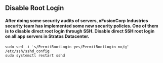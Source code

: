 ##  Disable Root Login
#### After doing some security audits of servers, xFusionCorp Industries security team has implemented some new security policies. One of them is to disable direct root login through SSH. Disable direct SSH root login on all app servers in Stratos Datacenter.

```
sudo sed -i 's/PermitRootLogin yes/PermitRootLogin no/g' /etc/ssh/sshd_config
sudo systemctl restart sshd
```

